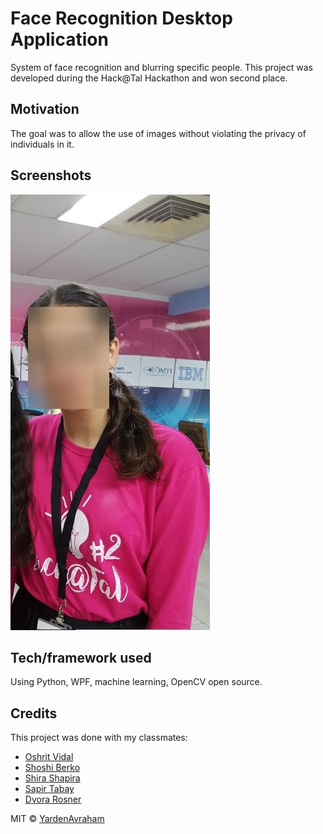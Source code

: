 # Face Recognition Desktop Application
 System of face recognition and blurring specific people. This project was developed during the Hack@Tal Hackathon and won second place.

## Motivation
The goal was to allow the use of images without violating the privacy of individuals in it. 


## Screenshots
![Image of Yaktocat](https://github.com/yardenavraham/Face-recognition-system/blob/master/FaceRecognitionScreenShot.jpeg)

## Tech/framework used

Using Python, WPF, machine learning, OpenCV open source.


## Credits

This project was done with my classmates:
- [Oshrit Vidal](https://github.com/oshrit2019)
- [Shoshi Berko]()
- [Shira Shapira]()
- [Sapir Tabay]()
- [Dvora Rosner]()


MIT © [YardenAvraham](https://github.com/yardenavraham)
